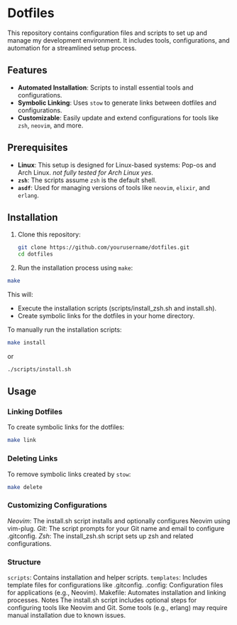 # Dotfiles

This repository contains configuration files and scripts to set up and manage my development environment. It includes tools, configurations, and automation for a streamlined setup process.

## Features

- **Automated Installation**: Scripts to install essential tools and configurations.
- **Symbolic Linking**: Uses `stow` to generate links between dotfiles and configurations.
- **Customizable**: Easily update and extend configurations for tools like `zsh`, `neovim`, and more.

## Prerequisites

- **Linux**: This setup is designed for Linux-based systems: Pop-os and Arch Linux. _not fully tested for Arch Linux yes_.
- **`zsh`**: The scripts assume `zsh` is the default shell.
- **`asdf`**: Used for managing versions of tools like `neovim`, `elixir`, and `erlang`.

## Installation

1. Clone this repository:

   ```bash
   git clone https://github.com/yourusername/dotfiles.git
   cd dotfiles

   ```

2. Run the installation process using `make`:

```bash
make
```

This will:

- Execute the installation scripts (scripts/install_zsh.sh and install.sh).
- Create symbolic links for the dotfiles in your home directory.

To manually run the installation scripts:

```bash
make install
```

or

```bash
./scripts/install.sh
```

## Usage

### Linking Dotfiles

To create symbolic links for the dotfiles:

```bash
make link
```

### Deleting Links

To remove symbolic links created by `stow`:

```bash
make delete
```

### Customizing Configurations

_Neovim_: The install.sh script installs and optionally configures Neovim using vim-plug.
_Git_: The script prompts for your Git name and email to configure .gitconfig.
_Zsh_: The install_zsh.sh script sets up zsh and related configurations.

### Structure

`scripts`: Contains installation and helper scripts.
`templates`: Includes template files for configurations like .gitconfig.
.config: Configuration files for applications (e.g., Neovim).
Makefile: Automates installation and linking processes.
Notes
The install.sh script includes optional steps for configuring tools like Neovim and Git.
Some tools (e.g., erlang) may require manual installation due to known issues.
